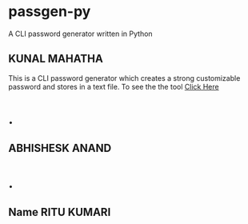 # passgen-py
A CLI password generator written in Python

## KUNAL MAHATHA
This is a CLI password generator which creates a strong customizable password and stores in a text file. 
To see the the tool [Click Here](https://github.com/kunal-mahatha/passgen-py/tree/main/KUNAL)

# .

## ABHISHESK ANAND

# .

## Name RITU KUMARI
